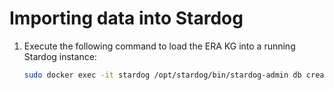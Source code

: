 # Importing data into Stardog

1. Execute the following command to load the ERA KG into a running Stardog instance:

    ```bash
    sudo docker exec -it stardog /opt/stardog/bin/stardog-admin db create -n ERA-KG @http://data.europa.eu/949/graph/rinf /home/era-kg_04-02-2023.nt.gz
    ```

